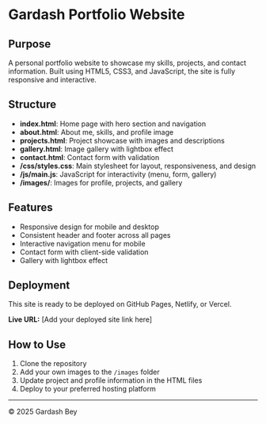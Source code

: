 # Gardash Portfolio Website

## Purpose
A personal portfolio website to showcase my skills, projects, and contact information. Built using HTML5, CSS3, and JavaScript, the site is fully responsive and interactive.

## Structure
- **index.html**: Home page with hero section and navigation
- **about.html**: About me, skills, and profile image
- **projects.html**: Project showcase with images and descriptions
- **gallery.html**: Image gallery with lightbox effect
- **contact.html**: Contact form with validation
- **/css/styles.css**: Main stylesheet for layout, responsiveness, and design
- **/js/main.js**: JavaScript for interactivity (menu, form, gallery)
- **/images/**: Images for profile, projects, and gallery

## Features
- Responsive design for mobile and desktop
- Consistent header and footer across all pages
- Interactive navigation menu for mobile
- Contact form with client-side validation
- Gallery with lightbox effect

## Deployment
This site is ready to be deployed on GitHub Pages, Netlify, or Vercel.

**Live URL:** [Add your deployed site link here]

## How to Use
1. Clone the repository
2. Add your own images to the `/images` folder
3. Update project and profile information in the HTML files
4. Deploy to your preferred hosting platform

---

© 2025 Gardash Bey
